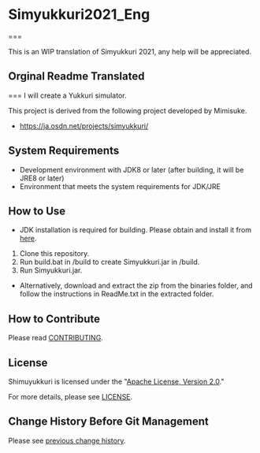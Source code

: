 # Simyukkuri2021_Eng
===

This is an WIP translation of Simyukkuri 2021, any help will be appreciated.


## Orginal Readme Translated
===
I will create a Yukkuri simulator.

This project is derived from the following project developed by Mimisuke.

* https://ja.osdn.net/projects/simyukkuri/

System Requirements
---

* Development environment with JDK8 or later (after building, it will be JRE8 or later)
* Environment that meets the system requirements for JDK/JRE

How to Use
---
* JDK installation is required for building. Please obtain and install it from [here](https://adoptopenjdk.net/).
1. Clone this repository.
2. Run build.bat in /build to create Simyukkuri.jar in /build.
3. Run Simyukkuri.jar.
* Alternatively, download and extract the zip from the binaries folder, and follow the instructions in ReadMe.txt in the extracted folder.

How to Contribute
---

Please read [CONTRIBUTING](CONTRIBUTING.md).

License
---

Shimuyukkuri is licensed under the "[Apache License, Version 2.0](https://www.apache.org/licenses/LICENSE-2.0)."

For more details, please see [LICENSE](LICENSE).

Change History Before Git Management
---

Please see [previous change history](CHANGELOG.txt).
